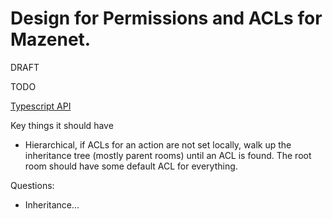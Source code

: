 # Design for Permissions and ACLs for Mazenet.

DRAFT

TODO

[Typescript API](/common/api/permissions.ts)

Key things it should have

- Hierarchical, if ACLs for an action are not set locally, walk up the inheritance tree (mostly parent rooms) until an ACL is found. The root room should have some default ACL for everything. 


Questions:
- Inheritance...
	
